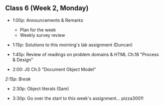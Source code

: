 ## Class 6 (Week 2, Monday)

* 1:00p: Announcements & Remarks
  * Plan for the week
  * Weekly survey review

* 1:15p: Solutions to this morning's lab assignment (Duncan)

* 1:45p: Review of readings on problem domains & HTML Ch.18 "Process & Design"

* 2:00: JS Ch.5 "Document Object Model"

*2:15p: Break*

* 2:30p: Object literals (Sam)

* 3:30p: Go over the start to this week's assignment... pizza3001!
